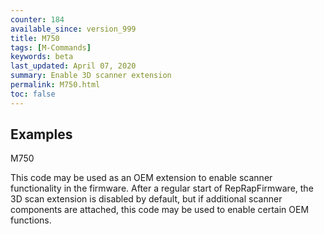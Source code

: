 ```yaml
---
counter: 184
available_since: version_999
title: M750
tags: [M-Commands] 
keywords: beta 
last_updated: April 07, 2020 
summary: Enable 3D scanner extension 
permalink: M750.html
toc: false 
---
```



## Examples

M750

This code may be used as an OEM extension to enable scanner functionality in the firmware. After a regular start of RepRapFirmware, the 3D scan extension is disabled by default, but if additional scanner components are attached, this code may be used to enable certain OEM functions.

